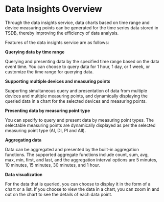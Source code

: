 # Data Insights Overview

Through the data insights service, data charts based on time range and device measuring points can be generated for the time series data stored in TSDB, thereby improving the efficiency of data analysis.

Features of the data insights service are as follows:

**Querying data by time range**

Querying and presenting data by the specified time range based on the data event time. You can choose to query data for 1 hour, 1 day, or 1 week, or customize the time range for querying data.

**Supporting multiple devices and measuring points**

Supporting simultaneous query and presentation of data from multiple devices and multiple measuring points, and dynamically displaying the queried data in a chart for the selected devices and measuring points.

**Presenting data by measuring point type**

You can specify to query and present data by measuring point types. The selectable measuring points are dynamically displayed as per the selected measuring point type (AI, DI, PI and All).

**Aggregating data**

Data can be aggregated and presented by the built-in aggregation functions. The supported aggregate functions include count, sum, avg, max, min, first, and last, and the aggregation interval options are 5 minutes, 10 minutes, 15 minutes, 30 minutes, and 1 hour.

**Data visualization**

For the data that is queried, you can choose to display it in the form of a chart or a list. If you choose to view the data in a chart, you can zoom in and out on the chart to see the details of each data point.
